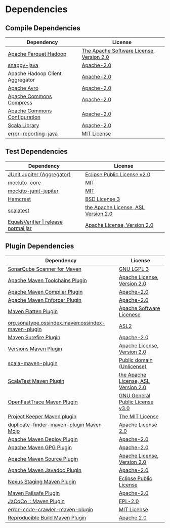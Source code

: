 <!-- @formatter:off -->
# Dependencies

## Compile Dependencies

| Dependency                        | License                                       |
| --------------------------------- | --------------------------------------------- |
| [Apache Parquet Hadoop][0]        | [The Apache Software License, Version 2.0][1] |
| [snappy-java][2]                  | [Apache-2.0][3]                               |
| Apache Hadoop Client Aggregator   | [Apache-2.0][4]                               |
| [Apache Avro][5]                  | [Apache-2.0][4]                               |
| [Apache Commons Compress][6]      | [Apache-2.0][4]                               |
| [Apache Commons Configuration][7] | [Apache-2.0][4]                               |
| [Scala Library][8]                | [Apache-2.0][9]                               |
| [error-reporting-java][10]        | [MIT License][11]                             |

## Test Dependencies

| Dependency                                 | License                                   |
| ------------------------------------------ | ----------------------------------------- |
| [JUnit Jupiter (Aggregator)][12]           | [Eclipse Public License v2.0][13]         |
| [mockito-core][14]                         | [MIT][15]                                 |
| [mockito-junit-jupiter][14]                | [MIT][15]                                 |
| [Hamcrest][16]                             | [BSD License 3][17]                       |
| [scalatest][18]                            | [the Apache License, ASL Version 2.0][19] |
| [EqualsVerifier \| release normal jar][20] | [Apache License, Version 2.0][4]          |

## Plugin Dependencies

| Dependency                                              | License                                   |
| ------------------------------------------------------- | ----------------------------------------- |
| [SonarQube Scanner for Maven][21]                       | [GNU LGPL 3][22]                          |
| [Apache Maven Toolchains Plugin][23]                    | [Apache License, Version 2.0][4]          |
| [Apache Maven Compiler Plugin][24]                      | [Apache-2.0][4]                           |
| [Apache Maven Enforcer Plugin][25]                      | [Apache-2.0][4]                           |
| [Maven Flatten Plugin][26]                              | [Apache Software Licenese][4]             |
| [org.sonatype.ossindex.maven:ossindex-maven-plugin][27] | [ASL2][1]                                 |
| [Maven Surefire Plugin][28]                             | [Apache-2.0][4]                           |
| [Versions Maven Plugin][29]                             | [Apache License, Version 2.0][4]          |
| [scala-maven-plugin][30]                                | [Public domain (Unlicense)][31]           |
| [ScalaTest Maven Plugin][32]                            | [the Apache License, ASL Version 2.0][19] |
| [OpenFastTrace Maven Plugin][33]                        | [GNU General Public License v3.0][34]     |
| [Project Keeper Maven plugin][35]                       | [The MIT License][36]                     |
| [duplicate-finder-maven-plugin Maven Mojo][37]          | [Apache License 2.0][38]                  |
| [Apache Maven Deploy Plugin][39]                        | [Apache-2.0][4]                           |
| [Apache Maven GPG Plugin][40]                           | [Apache-2.0][4]                           |
| [Apache Maven Source Plugin][41]                        | [Apache License, Version 2.0][4]          |
| [Apache Maven Javadoc Plugin][42]                       | [Apache-2.0][4]                           |
| [Nexus Staging Maven Plugin][43]                        | [Eclipse Public License][44]              |
| [Maven Failsafe Plugin][45]                             | [Apache-2.0][4]                           |
| [JaCoCo :: Maven Plugin][46]                            | [EPL-2.0][47]                             |
| [error-code-crawler-maven-plugin][48]                   | [MIT License][49]                         |
| [Reproducible Build Maven Plugin][50]                   | [Apache 2.0][1]                           |

[0]: https://parquet.apache.org
[1]: http://www.apache.org/licenses/LICENSE-2.0.txt
[2]: https://github.com/xerial/snappy-java
[3]: https://www.apache.org/licenses/LICENSE-2.0.html
[4]: https://www.apache.org/licenses/LICENSE-2.0.txt
[5]: https://avro.apache.org
[6]: https://commons.apache.org/proper/commons-compress/
[7]: https://commons.apache.org/proper/commons-configuration/
[8]: https://www.scala-lang.org/
[9]: https://www.apache.org/licenses/LICENSE-2.0
[10]: https://github.com/exasol/error-reporting-java/
[11]: https://github.com/exasol/error-reporting-java/blob/main/LICENSE
[12]: https://junit.org/junit5/
[13]: https://www.eclipse.org/legal/epl-v20.html
[14]: https://github.com/mockito/mockito
[15]: https://opensource.org/licenses/MIT
[16]: http://hamcrest.org/JavaHamcrest/
[17]: http://opensource.org/licenses/BSD-3-Clause
[18]: http://www.scalatest.org
[19]: http://www.apache.org/licenses/LICENSE-2.0
[20]: https://www.jqno.nl/equalsverifier
[21]: http://sonarsource.github.io/sonar-scanner-maven/
[22]: http://www.gnu.org/licenses/lgpl.txt
[23]: https://maven.apache.org/plugins/maven-toolchains-plugin/
[24]: https://maven.apache.org/plugins/maven-compiler-plugin/
[25]: https://maven.apache.org/enforcer/maven-enforcer-plugin/
[26]: https://www.mojohaus.org/flatten-maven-plugin/
[27]: https://sonatype.github.io/ossindex-maven/maven-plugin/
[28]: https://maven.apache.org/surefire/maven-surefire-plugin/
[29]: https://www.mojohaus.org/versions/versions-maven-plugin/
[30]: http://github.com/davidB/scala-maven-plugin
[31]: http://unlicense.org/
[32]: https://www.scalatest.org/user_guide/using_the_scalatest_maven_plugin
[33]: https://github.com/itsallcode/openfasttrace-maven-plugin
[34]: https://www.gnu.org/licenses/gpl-3.0.html
[35]: https://github.com/exasol/project-keeper/
[36]: https://github.com/exasol/project-keeper/blob/main/LICENSE
[37]: https://basepom.github.io/duplicate-finder-maven-plugin
[38]: http://www.apache.org/licenses/LICENSE-2.0.html
[39]: https://maven.apache.org/plugins/maven-deploy-plugin/
[40]: https://maven.apache.org/plugins/maven-gpg-plugin/
[41]: https://maven.apache.org/plugins/maven-source-plugin/
[42]: https://maven.apache.org/plugins/maven-javadoc-plugin/
[43]: http://www.sonatype.com/public-parent/nexus-maven-plugins/nexus-staging/nexus-staging-maven-plugin/
[44]: http://www.eclipse.org/legal/epl-v10.html
[45]: https://maven.apache.org/surefire/maven-failsafe-plugin/
[46]: https://www.jacoco.org/jacoco/trunk/doc/maven.html
[47]: https://www.eclipse.org/legal/epl-2.0/
[48]: https://github.com/exasol/error-code-crawler-maven-plugin/
[49]: https://github.com/exasol/error-code-crawler-maven-plugin/blob/main/LICENSE
[50]: http://zlika.github.io/reproducible-build-maven-plugin

